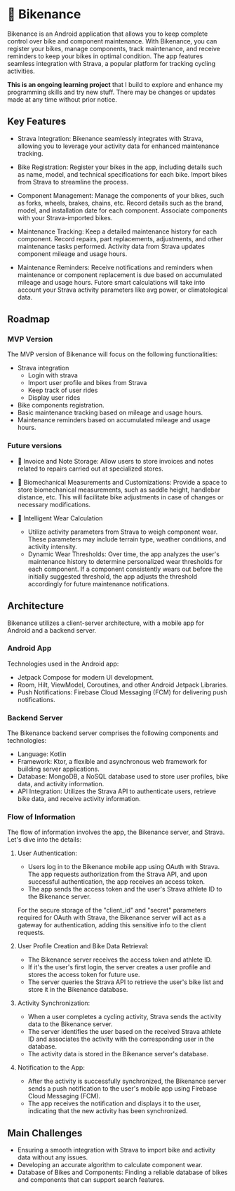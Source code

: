 # 🚴‍ Bikenance

Bikenance is an Android application that allows you to keep complete control over bike and component maintenance. With Bikenance, you can register your bikes, manage components, track maintenance, and receive reminders to keep your bikes in optimal condition. The app features seamless integration with Strava, a popular platform for tracking cycling activities.

**This is an ongoing learning project** that I build to explore and enhance my programming skills and try new stuff. There may be changes or updates made at any time without prior notice.

## Key Features

- Strava Integration: Bikenance seamlessly integrates with Strava, allowing you to leverage your activity data for enhanced maintenance tracking.

- Bike Registration: Register your bikes in the app, including details such as name, model, and technical specifications for each bike. Import bikes from Strava to streamline the process.

- Component Management: Manage the components of your bikes, such as forks, wheels, brakes, chains, etc. Record details such as the brand, model, and installation date for each component. Associate components with your Strava-imported bikes.

- Maintenance Tracking: Keep a detailed maintenance history for each component. Record repairs, part replacements, adjustments, and other maintenance tasks performed. Activity data from Strava updates component mileage and usage hours.

- Maintenance Reminders: Receive notifications and reminders when maintenance or component replacement is due based on accumulated mileage and usage hours. Futore smart calculations will take into account your Strava activity parameters like avg power, or climatological data.


## Roadmap

### MVP Version

The MVP version of Bikenance will focus on the following functionalities:

- Strava integration
    - Login with strava
    - Import user profile and bikes from Strava
    - Keep track of user rides
    - Display user rides
- Bike components registration.
- Basic maintenance tracking based on mileage and usage hours.
- Maintenance reminders based on accumulated mileage and usage hours.

### Future versions

- 📄 Invoice and Note Storage: Allow users to store invoices and notes related to repairs carried out at specialized stores.

- 📏 Biomechanical Measurements and Customizations: Provide a space to store biomechanical measurements, such as saddle height, handlebar distance, etc. This will facilitate bike adjustments in case of changes or necessary modifications.

- 🧠 Intelligent Wear Calculation
    - Utilize activity parameters from Strava to weigh component wear. These parameters may include terrain type, weather conditions, and activity intensity.
    - Dynamic Wear Thresholds: Over time, the app analyzes the user's maintenance history to determine personalized wear thresholds for each component. If a component consistently wears out before the initially suggested threshold, the app adjusts the threshold accordingly for future maintenance notifications.

## Architecture

Bikenance utilizes a client-server architecture, with a mobile app for Android and a backend server.

### Android App

Technologies used in the Android app:
- Jetpack Compose for modern UI development.
- Room, Hilt, ViewModel, Coroutines, and other Android Jetpack Libraries.
- Push Notifications: Firebase Cloud Messaging (FCM) for delivering push notifications.

### Backend Server

The Bikenance backend server comprises the following components and technologies:

- Language: Kotlin
- Framework: Ktor, a flexible and asynchronous web framework for building server applications.
- Database: MongoDB, a NoSQL database used to store user profiles, bike data, and activity information.
- API Integration: Utilizes the Strava API to authenticate users, retrieve bike data, and receive activity information.




### Flow of Information

The flow of information involves the app, the Bikenance server, and Strava. Let's dive into the details:

1. User Authentication:
    - Users log in to the Bikenance mobile app using OAuth with Strava. The app requests authorization from the Strava API, and upon successful authentication, the app receives an access token.
    - The app sends the access token and the user's Strava athlete ID to the Bikenance server.

   For the secure storage of the "client_id" and "secret" parameters required for OAuth with Strava, the Bikenance server will act as a gateway for authentication, adding this sensitive info to the client requests.

2. User Profile Creation and Bike Data Retrieval:
    - The Bikenance server receives the access token and athlete ID.
    - If it's the user's first login, the server creates a user profile and stores the access token for future use.
    - The server queries the Strava API to retrieve the user's bike list and store it in the Bikenance database.

3. Activity Synchronization:
    - When a user completes a cycling activity, Strava sends the activity data to the Bikenance server.
    - The server identifies the user based on the received Strava athlete ID and associates the activity with the corresponding user in the database.
    - The activity data is stored in the Bikenance server's database.

4. Notification to the App:
    - After the activity is successfully synchronized, the Bikenance server sends a push notification to the user's mobile app using Firebase Cloud Messaging (FCM).
    - The app receives the notification and displays it to the user, indicating that the new activity has been synchronized.


## Main Challenges

- Ensuring a smooth integration with Strava to import bike and activity data without any issues.
- Developing an accurate algorithm to calculate component wear.
- Database of Bikes and Components: Finding a reliable database of bikes and components that can support search features.



